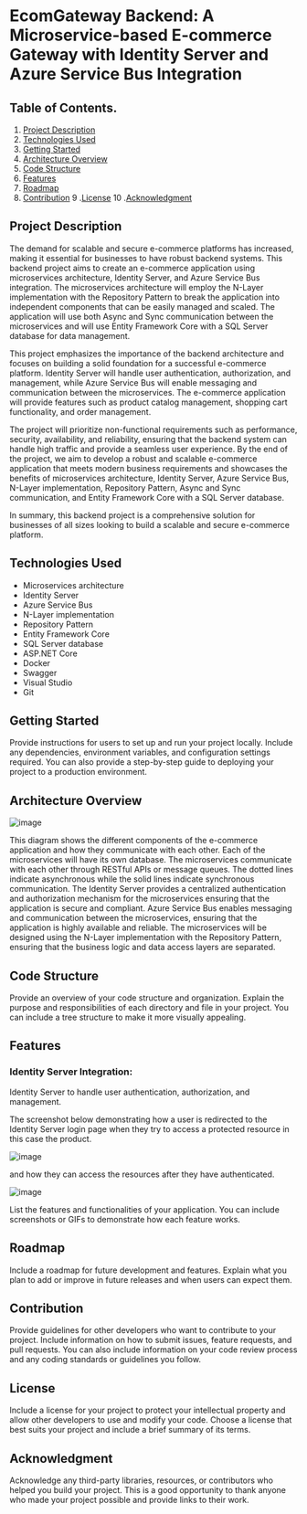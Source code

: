 # EcomGateway Backend: A Microservice-based E-commerce Gateway with Identity Server and Azure Service Bus Integration

## Table of Contents.
1. [Project Description](#project-description)
2. [Technologies Used](#technologies-used)
3. [Getting Started](#getting-started)
4. [Architecture Overview](#architecture-overview)
5. [Code Structure](#code-structure)
6. [Features](#features)
7. [Roadmap](#roadmap)
8. [Contribution](#contribution)
9 .[License](#license)
10 .[Acknowledgment](#acknowledgment)

## Project Description

The demand for scalable and secure e-commerce platforms has increased, making it essential for businesses to have robust backend systems. This backend project aims to create an e-commerce application using microservices architecture, Identity Server, and Azure Service Bus integration. The microservices architecture will employ the N-Layer implementation with the Repository Pattern to break the application into independent components that can be easily managed and scaled. The application will use both Async and Sync communication between the microservices and will use Entity Framework Core with a SQL Server database for data management.

This project emphasizes the importance of the backend architecture and focuses on building a solid foundation for a successful e-commerce platform. Identity Server will handle user authentication, authorization, and management, while Azure Service Bus will enable messaging and communication between the microservices. The e-commerce application will provide features such as product catalog management, shopping cart functionality, and order management.

The project will prioritize non-functional requirements such as performance, security, availability, and reliability, ensuring that the backend system can handle high traffic and provide a seamless user experience. By the end of the project, we aim to develop a robust and scalable e-commerce application that meets modern business requirements and showcases the benefits of microservices architecture, Identity Server, Azure Service Bus, N-Layer implementation, Repository Pattern, Async and Sync communication, and Entity Framework Core with a SQL Server database.

In summary, this backend project is a comprehensive solution for businesses of all sizes looking to build a scalable and secure e-commerce platform.

## Technologies Used

- Microservices architecture
- Identity Server
- Azure Service Bus
- N-Layer implementation
- Repository Pattern
- Entity Framework Core
- SQL Server database
- ASP.NET Core
- Docker
- Swagger
- Visual Studio
- Git


## Getting Started

Provide instructions for users to set up and run your project locally. Include any dependencies, environment variables, and configuration settings required. You can also provide a step-by-step guide to deploying your project to a production environment.

## Architecture Overview

![image](https://user-images.githubusercontent.com/68539411/223565684-642f3c07-fdc7-4881-b000-70360f859577.png)

This diagram shows the different components of the e-commerce application and how they communicate with each other. Each of the microservices will have its own database. The microservices communicate with each other through RESTful APIs or message queues. The dotted lines indicate asynchronous while the solid lines indicate synchronous communication. The Identity Server provides a centralized authentication and authorization mechanism for the microservices ensuring that the application is secure and compliant. Azure Service Bus enables messaging and communication between the microservices, ensuring that the application is highly available and reliable.
The microservices will be designed using the N-Layer implementation with the Repository Pattern, ensuring that the business logic and data access layers are separated.

## Code Structure
Provide an overview of your code structure and organization. Explain the purpose and responsibilities of each directory and file in your project. You can include a tree structure to make it more visually appealing.

## Features
### Identity Server Integration:
Identity Server to handle user authentication, authorization, and management.

The screenshot below demonstrating how a user is redirected to the Identity Server login page when they try to access a protected resource in this case the product.

![image](https://user-images.githubusercontent.com/68539411/227057065-f5ce936a-d793-48d3-b191-28e4a34409dd.png)

and how they can access the resources after they have authenticated.

![image](https://user-images.githubusercontent.com/68539411/227058104-cae0eb7a-f4b2-4764-8c4b-207530982bfc.png)

List the features and functionalities of your application. You can include screenshots or GIFs to demonstrate how each feature works.
## Roadmap
Include a roadmap for future development and features. Explain what you plan to add or improve in future releases and when users can expect them.

## Contribution
Provide guidelines for other developers who want to contribute to your project. Include information on how to submit issues, feature requests, and pull requests. You can also include information on your code review process and any coding standards or guidelines you follow.
## License
Include a license for your project to protect your intellectual property and allow other developers to use and modify your code. Choose a license that best suits your project and include a brief summary of its terms.
## Acknowledgment
Acknowledge any third-party libraries, resources, or contributors who helped you build your project. This is a good opportunity to thank anyone who made your project possible and provide links to their work.










